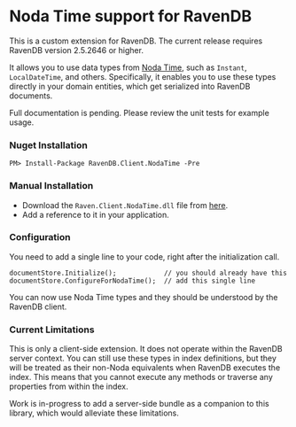 Noda Time support for RavenDB
=============================

This is a custom extension for RavenDB.  The current release requires RavenDB version 2.5.2646 or higher.

It allows you to use data types from [Noda Time](http://www.nodatime.org), such as `Instant`, `LocalDateTime`, and others.
Specifically, it enables you to use these types directly in your domain entities, which get serialized into RavenDB documents.

Full documentation is pending.  Please review the unit tests for example usage.


### Nuget Installation

    PM> Install-Package RavenDB.Client.NodaTime -Pre

### Manual Installation

- Download the `Raven.Client.NodaTime.dll` file from [here](https://github.com/mj1856/RavenDB-NodaTime/releases).
- Add a reference to it in your application.

### Configuration

You need to add a single line to your code, right after the initialization call.

    documentStore.Initialize();            // you should already have this
    documentStore.ConfigureForNodaTime();  // add this single line

You can now use Noda Time types and they should be understood by the RavenDB client.

### Current Limitations

This is only a client-side extension.  It does not operate within the RavenDB server context.
You can still use these types in index definitions, but they will be treated as their non-Noda equivalents when RavenDB executes the index.
This means that you cannot execute any methods or traverse any properties from within the index.

Work is in-progress to add a server-side bundle as a companion to this library, which would alleviate these limitations.
